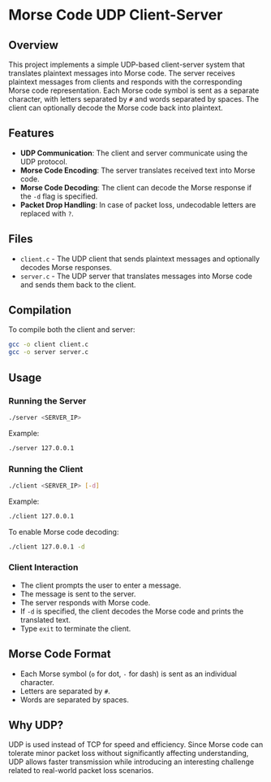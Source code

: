 # Morse Code UDP Client-Server


## Overview
This project implements a simple UDP-based client-server system that translates plaintext messages into Morse code. The server receives plaintext messages from clients and responds with the corresponding Morse code representation. Each Morse code symbol is sent as a separate character, with letters separated by `#` and words separated by spaces. The client can optionally decode the Morse code back into plaintext.

## Features
- **UDP Communication**: The client and server communicate using the UDP protocol.
- **Morse Code Encoding**: The server translates received text into Morse code.
- **Morse Code Decoding**: The client can decode the Morse response if the `-d` flag is specified.
- **Packet Drop Handling**: In case of packet loss, undecodable letters are replaced with `?`.

## Files
- `client.c` - The UDP client that sends plaintext messages and optionally decodes Morse responses.
- `server.c` - The UDP server that translates messages into Morse code and sends them back to the client.

## Compilation
To compile both the client and server:
```sh
gcc -o client client.c
gcc -o server server.c
```

## Usage
### Running the Server
```sh
./server <SERVER_IP>
```
Example:
```sh
./server 127.0.0.1
```

### Running the Client
```sh
./client <SERVER_IP> [-d]
```
Example:
```sh
./client 127.0.0.1
```
To enable Morse code decoding:
```sh
./client 127.0.0.1 -d
```

### Client Interaction
- The client prompts the user to enter a message.
- The message is sent to the server.
- The server responds with Morse code.
- If `-d` is specified, the client decodes the Morse code and prints the translated text.
- Type `exit` to terminate the client.

## Morse Code Format
- Each Morse symbol (`o` for dot, `-` for dash) is sent as an individual character.
- Letters are separated by `#`.
- Words are separated by spaces.

## Why UDP?
UDP is used instead of TCP for speed and efficiency. Since Morse code can tolerate minor packet loss without significantly affecting understanding, UDP allows faster transmission while introducing an interesting challenge related to real-world packet loss scenarios.
